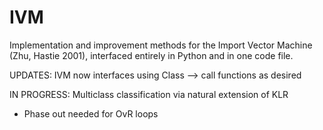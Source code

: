 # IVM
Implementation and improvement methods for the Import Vector Machine (Zhu, Hastie 2001), interfaced entirely in Python and in one code file.

UPDATES:
IVM now interfaces using Class --> call functions as desired

IN PROGRESS: 
Multiclass classification via natural extension of KLR
- Phase out needed for OvR loops
